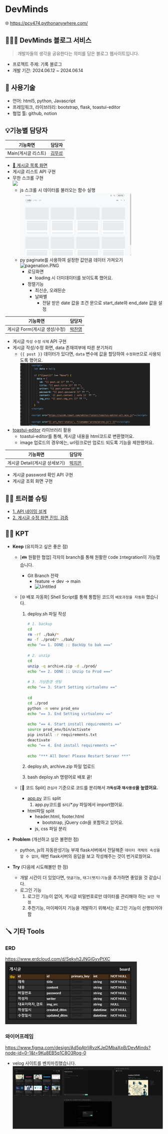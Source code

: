 # DevMinds

🌐 https://pcy474.pythonanywhere.com/

## 🙇🏻‍♀️ **DevMinds 블로그 서비스**

> 개발자들의 생각을 공유한다는 의미를 담은 블로그 웹사이트입니다.

- 프로젝트 주제: 기록 블로그
- 개발 기간: 2024.06.12 ~ 2024.06.14

## 📌 **사용기술**

- 언어: html5, python, Javascript
- 프레임워크, 라이브러리: bootstrap, flask, toastui-editor
- 협업 툴: github, notion

## 💡**기능별 담당자**

| 기능화면            | 담당자                                |
| ------------------- | ------------------------------------- |
| Main(게시글 리스트) | [김무성](https://github.com/kmuseong) |

- [🔗 게시글 목록 화면](https://pcy474.pythonanywhere.com/)
- 게시글 리스트 API 구현
- 무한 스크롤 구현  
  ![](https://velog.velcdn.com/images/dolphin-pc/post/f73a0b1f-8a6d-4a8f-a6b7-1df77b4ac012/image.gif)
  - js 스크롤 시 데이터를 불러오는 함수 실행
    <br/><img src="assets/sc-1.png" style="height:200px"/>
  - py paginate를 사용하여 설정한 값만큼 데이터 가져오기
    ![pagenation.PNG](https://prod-files-secure.s3.us-west-2.amazonaws.com/83c75a39-3aba-4ba4-a792-7aefe4b07895/04abd4ac-ad8e-407c-8ec6-31f071c2241c/pagenation.png)
    - 로딩화면
      - loading 시 더미데이터를 보이도록 했어요.
    - 정렬기능
      - 최신순, 오래된순
      - 날짜별
        - 전달 받은 date 값을 조건 문으로 start_date와 end_date 값을 설정

| 기능화면                      | 담당자                                  |
| ----------------------------- | --------------------------------------- |
| 게시글 Form(게시글 생성/수정) | [박찬영](https://github.com/Dolphin-PC) |

- 게시글 `작성` `수정` `삭제` API 구현
- 게시글 작성/수정 화면, data 존재여부에 따른 분기처리
  - `{{ post }}` 데이터가 있다면, `data` 변수에 값을 할당하여 `수정화면`으로 사용되도록 했어요.
    <br/><img src="assets/sc2.png" style="height:200px"/>
- [toastui-editor](https://ui.toast.com/tui-editor) 라이브러리 활용
  - toastui-editor를 통해, 게시글 내용을 html코드로 변환했어요.
  - image 업로드의 경우에는, url링크로만 업로드 되도록 기능을 제한했어요.

| 기능화면                       | 담당자                             |
| ------------------------------ | ---------------------------------- |
| 게시글 Detail(게시글 상세보기) | [박지은](https://github.com/je-pa) |

- 게시글 password 확인 API 구현
- 게시글 조회 화면 구현

## 🤽🏻 **트러블 슈팅**

- [1. API 네이밍 설계](https://www.notion.so/dolphin-pc/API-90b436e53c7543f6a893d76bf7a8721f?pvs=4)
- [2. 게시글 수정 화면 진입, 검증](https://www.notion.so/dolphin-pc/b69f6038b6b345a8a6d4272c99313d3a)

## 👍🏻 **KPT**

- **Keep** (유지하고 싶은 좋은 점)

  - [👪 원활한 협업] 각자의 branch를 통해 원활한 `C`ode `I`ntegration이 가능했습니다.
    - Git Branch 전략
      - feature → dev → main
      - ![Untitled](https://file.notion.so/f/f/231a861b-88a7-4a1d-bfa3-082686e82101/fe4a49ac-a7db-4a8f-ace4-dbc64bdd4e96/Untitled.png?id=38ae4b96-0ced-4723-be4e-d6c77a9d4b98&table=block&spaceId=231a861b-88a7-4a1d-bfa3-082686e82101&expirationTimestamp=1718424000000&signature=2YgLIQVfZD02Ofvz-TO1yiWA_Bl-NQIwTASnchS05xA&downloadName=Untitled.png)
  - [🌐 배포 자동화] Shell Script를 통해 통합된 코드의 `배포과정을 자동화` 했습니다.

    1. deploy.sh 파일 작성

       ```bash
       # 1. backup
       cd
       rm -rf ./bak/*
       mv -f ./prod/* ./bak/
       echo "== 1. DONE :: BackUp to bak ==="

       # 2. unzip
       cd
       unzip -q archive.zip -d ./prod/
       echo "== 2. DONE :: Unzip to Prod ==="

       # 3. 가상환경 셋팅
       echo "== 3. Start Setting virtualenv =="

       cd
       cd ./prod
       python -m venv prod_env
       echo "== 3. End Setting virtualenv =="

       echo "== 4. Start install requirements =="
       source prod_env/bin/activate
       pip install -r requirements.txt
       deactivate
       echo "== 4. End install requirements =="

       echo "*** All Done! Please Restart Server ***"
       ```

    2. deploy.sh, archive.zip 파일 업로드
    3. bash deploy.sh 명령어로 배포 끝!

  - [📌 코드 Split] `관심사` 기준으로 코드를 분리해서 **`가독성`과 `재사용성`을 높였어요.**
    - [app.py](http://app.py) 코드 split
      1. app.py코드를 src/\*.py 파일에서 import했어요.
    - html파일 split
      - header.html, footer.html
        - bootstrap, jQuery cdn을 포함하고 있어요.
      - js, css 파일 분리

- **Problem** (개선하고 싶은 불편한 점)
  - python, js의 자동완성기능 부재
    flask서버에서 전달해준 `데이터 객체의 속성을 알 수 없어`, 매번 flask서버의 응답을 보고 작성해주는 것이 번거로웠어요.
- **Try** (다음에 시도해볼만 한 점)

  - 개발 시간이 더 있었다면, `댓글기능`, `태그(뱃지)기능`을 추가하면 좋았을 것 같습니다.
  - 로그인 기능
    1. 로그인 기능이 없어, 게시글 비밀번호로만 데이터를 관리해야 하는 `보안 약점`
    2. 추천기능, 마이페이지 기능을 개발하기 위해서는 로그인 기능이 선행되어야 함

## 🪛 **기타 Tools**

### ERD

https://www.erdcloud.com/d/Sekyh2JNGjGyvPtXC
<br/><img src="assets/image-1.png" style="height:200px"/>

### 와이어프레임

https://www.figma.com/design/Ad5pAtrliRvzKJeDMbaXpB/DevMinds?node-id=0-1&t=9Ku8EB5q1C8O3Rog-0

- velog 사이트를 벤치마킹했습니다.
  <br/><img src="assets/image-2.png" style="height:200px"/>

